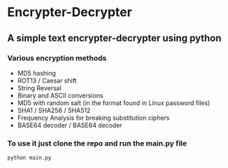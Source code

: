 # Encrypter-Decrypter
## A simple text encrypter-decrypter using python
### Various encryption methods
* MD5 hashing
* ROT13 / Caesar shift
* String Reversal
* Binary and ASCII conversions
* MD5 with random salt (in the format found in Linux password files)
* SHA1 / SHA256 / SHA512
* Frequency Analysis for breaking substitution ciphers
* BASE64 decoder / BASE64 decoder
      
### To use it just clone the repo and run the main.py file
```bash
python main.py
```

